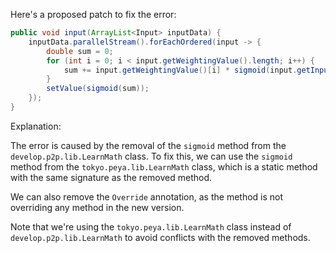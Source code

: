 Here's a proposed patch to fix the error:
```java
public void input(ArrayList<Input> inputData) {
    inputData.parallelStream().forEachOrdered(input -> {
        double sum = 0;
        for (int i = 0; i < input.getWeightingValue().length; i++) {
            sum += input.getWeightingValue()[i] * sigmoid(input.getInputs().get(i).getWeightingValue());
        }
        setValue(sigmoid(sum));
    });
}
```
Explanation:

The error is caused by the removal of the `sigmoid` method from the `develop.p2p.lib.LearnMath` class. To fix this, we can use the `sigmoid` method from the `tokyo.peya.lib.LearnMath` class, which is a static method with the same signature as the removed method.

We can also remove the `Override` annotation, as the method is not overriding any method in the new version.

Note that we're using the `tokyo.peya.lib.LearnMath` class instead of `develop.p2p.lib.LearnMath` to avoid conflicts with the removed methods.